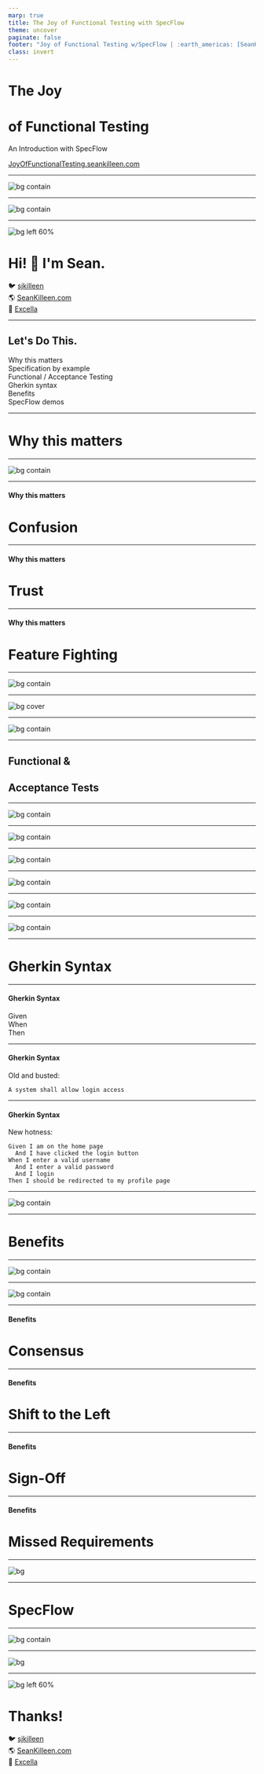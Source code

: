 ```yaml
---
marp: true
title: The Joy of Functional Testing with SpecFlow
theme: uncover
paginate: false
footer: "Joy of Functional Testing w/SpecFlow | :earth_americas: [SeanKilleen.com](https://SeanKilleen.com) | :bird: [@sjkilleen](https://twitter.com/sjkilleen)"
class: invert
---
```


# The Joy

# of Functional Testing

An Introduction with SpecFlow

[JoyOfFunctionalTesting.seankilleen.com](https://JoyOfFunctionalTesting.seankilleen.com/)

---

![bg contain](./assets/images/excella2.jpg)

---

<!-- _footer: "" -->

![bg contain](./assets/images/dotNetFoundation.png)

---

<style scoped>
  ul {
    padding: 0;
    list-style: none;
  }
</style>
<!-- _footer: "" -->
![bg left 60%](./assets/images/me.png)

# <!--fit--> Hi! :wave: I'm Sean.

- :bird: [sjkilleen](https://twitter.com/sjkilleen)
- :earth_americas: [SeanKilleen.com](https://seankilleen.com)
- :briefcase: [Excella](https://excella.com)

---

## Let's Do This.

- Why this matters
- Specification by example
- Functional / Acceptance Testing
- Gherkin syntax
- Benefits
- SpecFlow demos

<!-- A note: We're not doing browser-based testing in this talk. -->

---

# Why this matters

---

<!-- _footer: "" -->
![bg contain](./assets/images/move-fast-break.png)

<!-- Breaking things is a luxury we don't have -->

---

#### Why this matters

# Confusion

<!-- What does a requirement mean? -->

<!-- Implicit definitions -->

<!-- Work coming back or causing churn -->

---

#### Why this matters

# Trust

<!-- Regressions erode trust -->
<!-- "Everyone's nervous to touch that" -->
<!-- Stakeholders can't necessarily make sense of automation -->
<!-- Erodes confidence, can destroy pace & feedback loops (waste) -->
<!-- Trust allows us to build meaningful trust for the business -->
---

#### Why this matters

# Feature Fighting

<!-- My term; probably a better term for it. -->

<!-- Building something as a team, breaks because of someone else's requirement -->

<!-- Can be difficult to find; unit testing doesn't catch them. -->

---

<!-- _footer: "" -->
![bg contain](./assets/images/roxbury.jpg)

<!-- When lacking collaboration, can be hard to be done -->

<!-- "What about this scenario? My house isn't done because I don't have a pool." -->

<!-- We want to be more explicit to enable collaboration & quick feedback loops -->

---

<!-- _footer: "" -->
![bg cover](./assets/images/safety-harness.jpg)

---

<!-- _footer: "" -->
![bg contain](./assets/images/specbyexample-cover.jpg)

<!-- BDD vs Spec by Example -->
<!-- Express intent of system in human understandable terms -->
<!-- One or more real detailed examples to explain functionality -->
<!-- When confused talking to someone, we often say "give me an example" -->

---

## Functional &amp;

## Acceptance Tests

---
<!-- _footer: "" -->

![bg contain](./assets/images/quadrants-before.png)

<!-- Ever want to be famous? Invent a box with 4 quadrants. -->

---
<!-- _footer: "" -->

![bg contain](./assets/images/quadrants-selection.png)

---
<!-- _footer: "" -->

![bg contain](./assets/images/unit-vs-int-1.gif)

---
<!-- _footer: "" -->

![bg contain](./assets/images/unit-vs-int-2.gif)

---

<!-- _footer: "" -->
![bg contain](./assets/images/unit-vs-int-3.gif)

---
<!-- _footer: "" -->

![bg contain](./assets/images/unit-vs-int-4.jpg)

---

# Gherkin Syntax

<!-- A standard of the language of examples -->

---

#### Gherkin Syntax

- Given
- When
- Then

---

#### Gherkin Syntax

Old and busted:

```
A system shall allow login access 
```

---

#### Gherkin Syntax

New hotness:

```
Given I am on the home page
  And I have clicked the login button
When I enter a valid username
  And I enter a valid password
  And I login
Then I should be redirected to my profile page
```

<!-- This is actually telling us:

* Starting State -- clear what the context is
* Written in the first person because there is an actor
* Setting up the universe of the test

Given statement is important for data setup, too

Different opinions -- 1 action? 1 logical action? Many approaches.

Example: Discovering stakeholders want google login.
 -->
---
<!-- _footer: "" -->

![bg contain](./assets/images/gherkin-shoppingcart.png)

<!-- Very specific language here. "Harry Potter" -->
---

# Benefits

---

![bg contain](./assets/images/examples-tests-requirements.png)

---

<!-- _footer: "" -->
![bg contain](./assets/images/atdd.png)

---

#### Benefits

# Consensus

---

#### Benefits

# Shift to the Left

<!-- Breaking the cycle of mini-waterfall steps -->

<!-- Breaks the cycle of churn due to late conversation -->

<!-- On the same page early on -->

<!-- Shouldn't be a surprise to anybody -->

---

#### Benefits

# Sign-Off

<!-- Smoother sign-off; clear up front -->

<!-- Agreement + Automation == easier to achieve -->

<!-- Trust + Confidence -->
---

#### Benefits

# Missed Requirements

<!-- "It's not working because it doesn't also do this other thing we didn't discuss." -->

<!-- Requirements being submitted as bugs -->

<!-- Missed requirements are OK! We can adapt. -->

<!-- If it's missed, we all missed it. -->

<!-- Can do it quickly if possible, or document for later. -->

---
<!-- _footer: "" -->
![bg](./assets/images/story-time-elmo.gif)

<!-- 
Benefits system. Handled $7+ billion in assets.
Eligibility/participation engine. A mess. Many different requirements.
Stakeholders not on the same page.
Became a piece of code nobody wanted to touch.
We were forced into a scenario where we had to re-write a lot of the code.

We started asking stakeholders for what things would do.
We listened, and read it back in Gherkin format.
Started with one example, built them up. 
Automated and found a regression right away. Built enthusiasm for participating in the Gherkin generation meetings.
Differences in what stakeholders thought something should do. We could verify what system did.
"What about this?" -- and we could build on initial automation. Adding more examples was trivial. Could process them faster.

Built up to 3500 functional tests & examples. Could implement more complex engine in half the time because we had the confidence of coverage. Plus, we were able to bring everyone along.
 -->

---

# SpecFlow

---

![bg contain](./assets/images/glue-diagram.png)

---
<!-- _footer: "" -->

![bg](./assets/images/ship-launch-fail.gif)

---
<style scoped>
  ul {
    padding: 0;
    list-style: none;
  }
</style>
<!-- _footer: "" -->

![bg left 60%](./assets/images/me.png)

# Thanks!

- :bird: [sjkilleen](https://twitter.com/sjkilleen)
- :earth_americas: [SeanKilleen.com](https://seankilleen.com)
- :briefcase: [Excella](https://excella.com)
